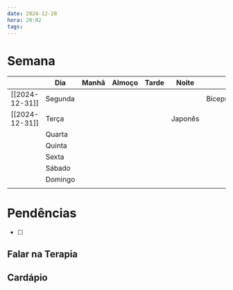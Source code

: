 ```yaml
---
date: 2024-12-28
hora: 20:02
tags:
---
```




# Semana
|                | **Dia** | Manhã | Almoço | Tarde | Noite   |         |
| -------------- | ------- | ----- | ------ | ----- | ------- | ------- |
| [[2024-12-31]] | Segunda |       |        |       |         | Bíceps  |
| [[2024-12-31]] | Terça   |       |        |       | Japonês |         |
|                | Quarta  |       |        |       |         |         |
|                | Quinta  |       |        |       |         |         |
|                | Sexta   |       |        |       |         |         |
|                | Sábado  |       |        |       |         |         |
|                | Domingo |       |        |       |         |         |
|                |         |       |        |       |         |         |

# Pendências
- [ ] 

## Falar na Terapia

## Cardápio


